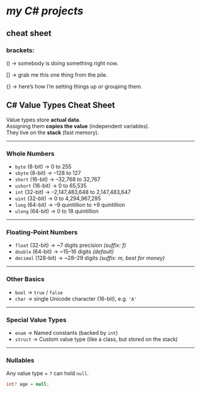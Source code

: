 # ***my C# projects***

## cheat sheet
### brackets:
() → somebody is doing something right now.

[] → grab me this one thing from the pile.

{} → here’s how I’m setting things up or grouping them.

## C# Value Types Cheat Sheet

Value types store **actual data**.  
Assigning them **copies the value** (independent variables).  
They live on the **stack** (fast memory).  

---

### Whole Numbers
- `byte`   (8-bit)   → 0 to 255  
- `sbyte`  (8-bit)   → –128 to 127  
- `short`  (16-bit)  → –32,768 to 32,767  
- `ushort` (16-bit)  → 0 to 65,535  
- `int`    (32-bit)  → –2,147,483,648 to 2,147,483,647  
- `uint`   (32-bit)  → 0 to 4,294,967,295  
- `long`   (64-bit)  → –9 quintillion to +9 quintillion  
- `ulong`  (64-bit)  → 0 to 18 quintillion  

---

### Floating-Point Numbers
- `float`   (32-bit)  → ~7 digits precision *(suffix: f)*  
- `double`  (64-bit)  → ~15–16 digits *(default)*  
- `decimal` (128-bit) → ~28–29 digits *(suffix: m, best for money)*  

---

### Other Basics
- `bool` → `true` / `false`  
- `char` → single Unicode character (16-bit), e.g. `'A'`  

---

### Special Value Types
- `enum`   → Named constants (backed by `int`)  
- `struct` → Custom value type (like a class, but stored on the stack)  

---

### Nullables
Any value type + `?` can hold `null`.  

```csharp
int? age = null;
